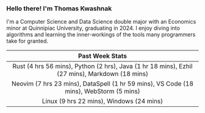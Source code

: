 
### Hello there! I'm Thomas Kwashnak

I'm a Computer Science and Data Science double major with an Economics
minor at Quinnipiac University, graduating in 2024.
I enjoy diving into algorithms and learning the inner-workings of the tools
many programmers take for granted.

| Past Week Stats |
| :---: |
| Rust (4 hrs 56 mins), Python (2 hrs), Java (1 hr 18 mins), Ezhil (27 mins), Markdown (18 mins) |
| Neovim (7 hrs 23 mins), DataSpell (1 hr 59 mins), VS Code (18 mins), WebStorm (5 mins) |
| Linux (9 hrs 22 mins), Windows (24 mins) |

